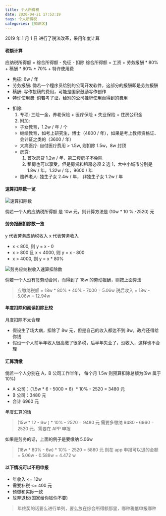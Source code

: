 ```yaml
---
title: 个人所得税
date: 2020-04-21 17:53:19
tags: 个人所得税
categories: [知识区]
---
```


2019 年 1 月 1 日 进行了税法改革，采用年度计算

#### 税额计算

应纳税所得额 = 综合所得额 - 免征 - 扣除
综合所得额 = 工资 + 劳务报酬 \* 80% + 稿酬 \* 80% \* 70% + 特许使用费

- 免征: 6w / 年
- 劳务报酬: 倘若一个程序员给别的公司开发软件，这部分的报酬即是劳务报酬
- 稿酬: 写作投稿的费用，可能是国家鼓励写作创作
- 特许使用费: 倘若考了证，给别的公司挂牌使用而得到的费用

<!-- more -->

- 扣除:
  1. 专项: 三险一金，养老保险 + 医疗保险 + 失业保险 + 住房公积金
  2. 附加:
  - 子女教育，1.2w / 年 / 个
  - 继续教育，如考上研究生，博士（4800 / 年），如果是考上教师资格证、会计证之类的（3600 / 年）
  - 大病医疗: 自付医疗费用 > 1.5w, 则扣除 1.5w，8w 封顶
  - 房贷:
    1. 首次房贷 1.2w / 年，第二套房子不免除
    2. 租房也可以享受，但是房贷和租房必须 2 选 1，大中小城市分别是 1.8w / 年，1.32w / 年，9600 / 年
  - 赡养老人: 独生子女 2.4w / 年， 非独生子女 1.2w / 年

#### 速算扣除数一览

![速算扣除数](https://cdn.jsdelivr.net/gh/aslkami/hexo-blog/source/images/tax.png)

倘若一个人的应纳税所得额 是 10w 元，则计算方法是 (10w \* 10 % -2520) 元

#### 劳务报酬扣除数一览

y 代表劳务应纳税收入
x 代表劳务收入

- x < 800, 则 y = x - 0
- x > 800 且 x < 4000, 则 y = x - 800
- x > 4000, 则 y = x \* 80%

![劳务应纳税收入速算扣除数](https://cdn.jsdelivr.net/gh/aslkami/hexo-blog/source/images/labour_services.png)

倘若一个人没有签劳动合同，而得到了 18w 的劳动报酬，则按上面算法

> 应缴纳税额 = 18w \* 80% \* 40% - 7000 = 5.06w
> 税后收入 = 18w - 5.06w = 12.94w

#### 年度扣除和阅读扣除比较

月度扣除不太合理

- 假设生了场大病，扣除了 8w 元，但是自己的收入都达不到 8w，政府还得给你钱
- 假设一个人前半年收入很高缴了很多税，后半年失业了，没收入，这样也不合理

#### 汇算清缴

倘若一个人分别在 A，B 公司工作半年， 每个月 1.5w
则预算扣除总额为(9w 属于 10%)

- A 公司：（1.5w \* 6 - 5000 \* 6）\* 10% - 2520 = 3480 元
- B 公司：3480 元
- 合计 6960 元

年度汇算的话

> (15w \* 12 - 6w ) \* 10% - 2520 = 9480 元
> 需要多缴纳 9480 - 6960 = 2520 元，需要在 APP 申报

如果是劳务的话，上面的例子是要缴纳 5.06w

> (18w \* 80% - 6w) \* 10% - 2520 = 5880 元
> 则在 app 申报可以退的金额 = 5.06w - 0.588w = 4.472 w

#### 以下情况可以不用申报

- 年收入 <= 12w
- 需要补税 <= 400 元
- 预缴和实际一致
- 放弃退税(国家给你钱你不要)

> 年终奖的话要么进行单列，要么放在综合所得额那里，哪种税低申报哪种
